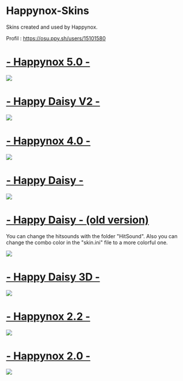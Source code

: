 # Happynox-Skins
Skins created and used by Happynox.

Profil : https://osu.ppy.sh/users/15101580

# [- Happynox 5.0 -](https://mega.nz/file/PgwViAQT#XNWiAEMNAKA9tefbnab_eelrlO0Pn9XJSyyKKCLgZtA)
![](https://i.imgur.com/dKfJy5d.png)

# [- Happy Daisy V2 -](https://mega.nz/file/WhpH0ZoB#XnFJx1CYbamLtFuyPnBZJFp6pLfOUmJeXRPy88q9_dM)
![](https://i.imgur.com/mM5Jgxu.png)

# [- Happynox 4.0 -](https://mega.nz/file/j052TSrI#GHm1Q5FDyJgbC1-8sjIgGEsUoTiEIZCvoPZZFws1u8s)
![](https://i.imgur.com/sJluiRM.png)

# [- Happy Daisy -](https://github.com/MrHappynox/Happy-Daisy-Skin)
![](https://i.imgur.com/46bH5uJ.png)

# [- Happy Daisy - (old version)](https://mega.nz/file/fxgxyJhQ#Po3-PP34weGbzebpoFwdHNAQmECXQKAnV4w97TGHdyc)
You can change the hitsounds with the folder "HitSound". Also you can change the combo color in the "skin.ini" file to a more colorful one.

![](https://i.imgur.com/bwzYBvu.png)

# [- Happy Daisy 3D -](https://mega.nz/file/Go40EKrQ#tPgSs-khc8hwY7ZBl8C0ap5oaiAgtP2K_xJqdkkkkIQ)
![](https://i.imgur.com/yAcxe6L.png)

# [- Happynox 2.2 -](https://mega.nz/file/D0xEgK4a#_SXh8tI_Sw180ZGGgzXYCt15YX0SgN2WOmnGP1MXBRI)
![](https://i.imgur.com/yPf0xKI.png)

# [- Happynox 2.0 -](https://mega.nz/file/akxBASRR#PmWchNdp5JTlnwKhCAtuWqUMsqXKdPBxDK4cKuNC-pA)
![](https://i.imgur.com/tbMsZ9y.png)
